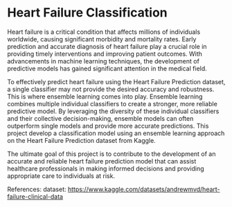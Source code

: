 # Heart Failure Classification

Heart failure is a critical condition that affects millions of individuals worldwide, causing significant morbidity and mortality rates. Early prediction and accurate diagnosis of heart failure play a crucial role in providing timely interventions and improving patient outcomes. With advancements in machine learning techniques, the development of predictive models has gained significant attention in the medical field.

To effectively predict heart failure using the Heart Failure Prediction dataset, a single classifier may not provide the desired accuracy and robustness. This is where ensemble learning comes into play. Ensemble learning combines multiple individual classifiers to create a stronger, more reliable predictive model. By leveraging the diversity of these individual classifiers and their collective decision-making, ensemble models can often outperform single models and provide more accurate predictions. This project develop a classification model using an ensemble learning approach on the Heart Failure Prediction dataset from Kaggle.

The ultimate goal of this project is to contribute to the development of an accurate and reliable heart failure prediction model that can assist healthcare professionals in making informed decisions and providing appropriate care to individuals at risk.

References:
dataset: https://www.kaggle.com/datasets/andrewmvd/heart-failure-clinical-data
